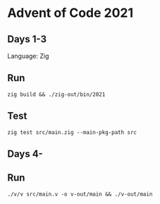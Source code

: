 # Advent of Code 2021

## Days 1-3

Language: Zig

## Run

```
zig build && ./zig-out/bin/2021
```

## Test

```
zig test src/main.zig --main-pkg-path src
```

## Days 4-

## Run

```
./v/v src/main.v -o v-out/main && ./v-out/main
```
